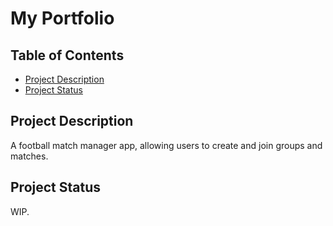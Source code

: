 # My Portfolio

## Table of Contents

* [Project Description](#project-description)
* [Project Status](#project-status)

## Project Description

A football match manager app, allowing users to create and join groups and matches. 


## Project Status

WIP.
